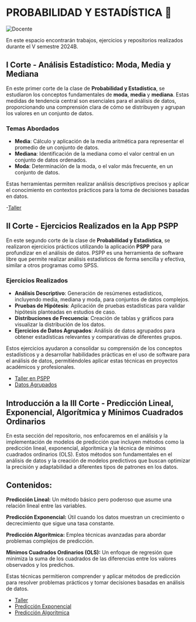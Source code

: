 # PROBABILIDAD Y ESTADÍSTICA 🧮
![Docente](https://img.shields.io/badge/Docente-_Diego_Mauricio_Echeverri_Suaza-ff77ee.svg?style=for-the-badge&logo=Docente)

En este espacio encontrarán trabajos, ejercicios y repositorios realizados durante el V semestre 2024B.

##  I Corte - Análisis Estadístico: Moda, Media y Mediana

En este primer corte de la clase de **Probabilidad y Estadística**, se estudiaron los conceptos fundamentales de **moda**, **media** y **mediana**. Estas medidas de tendencia central son esenciales para el análisis de datos, proporcionando una comprensión clara de cómo se distribuyen y agrupan los valores en un conjunto de datos.

### Temas Abordados
- **Media**: Cálculo y aplicación de la media aritmética para representar el promedio de un conjunto de datos.
- **Mediana**: Identificación de la mediana como el valor central en un conjunto de datos ordenados.
- **Moda**: Determinación de la moda, o el valor más frecuente, en un conjunto de datos.

Estas herramientas permiten  realizar análisis descriptivos precisos y aplicar el conocimiento en contextos prácticos para la toma de decisiones basadas en datos.

-[Taller](Taller_1/Ejercicios)

## II Corte - Ejercicios Realizados en la App PSPP

En este segundo corte de la clase de **Probabilidad y Estadística**, se realizaron ejercicios prácticos utilizando la aplicación **PSPP** para profundizar en el análisis de datos. PSPP es una herramienta de software libre que permite realizar análisis estadísticos de forma sencilla y efectiva, similar a otros programas como SPSS.

### Ejercicios Realizados
- **Análisis Descriptivo**: Generación de resúmenes estadísticos, incluyendo media, mediana y moda, para conjuntos de datos complejos.
- **Pruebas de Hipótesis**: Aplicación de pruebas estadísticas para validar hipótesis planteadas en estudios de caso.
- **Distribuciones de Frecuencia**: Creación de tablas y gráficos para visualizar la distribución de los datos.
- **Ejercicios de Datos Agrupados**: Análisis de datos agrupados para obtener estadísticas relevantes y comparativas de diferentes grupos.

Estos ejercicios ayudaron a consolidar su comprensión de los conceptos estadísticos y a desarrollar habilidades prácticas en el uso de software para el análisis de datos, permitiéndoles aplicar estas técnicas en proyectos académicos y profesionales.


- [Taller en PSPP](Taller_PSPP/Taller)
- [Datos Agrupados](Datos_agrupados/Taller)
 

## Introducción a la III Corte - Predicción Lineal, Exponencial, Algorítmica y Mínimos Cuadrados Ordinarios
En esta sección del repositorio, nos enfocaremos en el análisis y la implementación de modelos de predicción que incluyen métodos como la predicción lineal, exponencial, algorítmica y la técnica de mínimos cuadrados ordinarios (OLS). Estos métodos son fundamentales en el análisis de datos y la creación de modelos predictivos que buscan optimizar la precisión y adaptabilidad a diferentes tipos de patrones en los datos.

## Contenidos:
**Predicción Lineal:** Un método básico pero poderoso que asume una relación lineal entre las variables.

**Predicción Exponencial:** Útil cuando los datos muestran un crecimiento o decrecimiento que sigue una tasa constante.

**Predicción Algorítmica:** Emplea técnicas avanzadas para abordar problemas complejos de predicción.

**Mínimos Cuadrados Ordinarios (OLS):** Un enfoque de regresión que minimiza la suma de los cuadrados de las diferencias entre los valores observados y los predichos.

Estas técnicas permitieron comprender y aplicar métodos de predicción para resolver problemas prácticos y tomar decisiones basadas en análisis de datos.

- [Taller](Tercer_corte/Taller)
- [Predicción Exponencial](Tercer_Corte/Taller/Predicción_exponecial/)
- [Predicción Algorítmica](Tercer_corte/Taller/Predicción_algorítmica)

